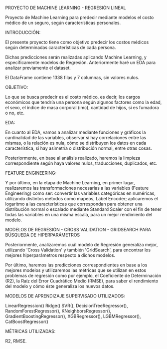 PROYECTO DE MACHINE LEARNING - REGRESIÓN LINEAL 

Proyecto de Machine Learning para predecir mediante modelos el costo médico de un seguro, según características personales.

INTRODUCCIÓN:

El presente proyecto tiene como objetivo predecir los costos médicos según determinadas características de cada persona. 

Dichas predicciones serán realizadas aplicando Machine Learning, y específicamente modelos de Regresión. Anteriormente haré un EDA para analizar previamente el dataset.

El DataFrame contiene 1338 filas y 7 columnas, sin valores nulos.

OBJETIVO:

Lo que se busca predecir es el costo médico, es decir, los cargos económicos que tendría una persona según algunos factores como la edad, el sexo, el índice de masa corporal (imc), cantidad de hijos, si es fumadora o no, etc.

EDA:

En cuanto al EDA, vamos a analizar mediante funciones y gráficos la cardinalidad de las variables, observar si hay correlaciones entre las mismas, o la relación es nula, cómo se distribuyen los datos en cada característica, si hay asimetría o distribución normal, entre otras cosas. 

Posteriormente, en base al análisis realizado, haremos la limpieza correspondiente según haya valores nulos, traducciones, duplicados, etc.

FEATURE ENGINEERING:

Y por último, en la etapa de Machine Learning, en primer lugar, realizaremos las transformaciones necesarias a las variables (Feature Engineering) como ser: convertir las variables categóricas en numéricas, utilizando distintos métodos como mapeos, Label Encoder; aplicaremos el logaritmo a las características que correspondan para obtener una distribución normal o escalado mediante Standard Scaler con el fin de tener todas las variables en una misma escala, para un mejor rendimiento del modelo.

MODELOS DE REGRESIÓN - CROSS VALIDATION - GRIDSEARCH PARA BÚSQUEDA DE HIPERPARÁMETROS

Posteriormente, analizaremos cuál modelo de Regresión generaliza mejor, utilizando 'Cross Validation' y también 'GridSearch', para encontrar los mejores hiperparámetros respecto a dichos modelos. 

Por último, haremos las predicciones correspondientes en base a los mejores modelos y utilizaremos las métricas que se utilizan en estos problemas de regresión como por ejemplo, el Coeficiente de Determinación (R2), la Raíz del Error Cuadrático Medio (RMSE), para saber el rendimiento del modelo y cómo éste generaliza los nuevos datos.

MODELOS DE APRENDIZAJE SUPERVISADO UTILIZADOS: 

LinearRegression()
Ridge()
SVR(),
DecisionTreeRegressor(),
RandomForestRegressor(),
KNeighborsRegressor(),
GradientBoostingRegressor(),
XGBRegressor(),
LGBMRegressor(),
CatBoostRegressor()

MÉTRICAS UTILIZADAS: 

R2, RMSE.

